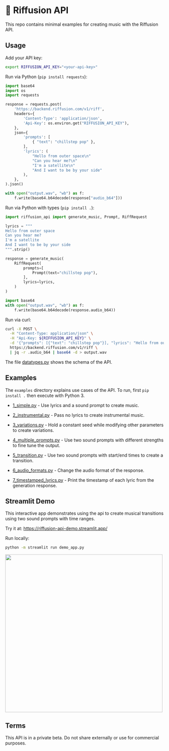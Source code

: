 # 🎸 Riffusion API

This repo contains minimal examples for creating music with the Riffusion API.

## Usage

Add your API key:

```bash
export RIFFUSION_API_KEY="<your-api-key>"
```

Run via Python (`pip install requests`):

```python
import base64
import os
import requests

response = requests.post(
    'https://backend.riffusion.com/v1/riff',
    headers={
        'Content-Type': 'application/json',
        'Api-Key': os.environ.get("RIFFUSION_API_KEY"),
    },
    json={
        'prompts': [
            { "text": "chillstep pop" },
        ],
        'lyrics': (
            "Hello from outer space\n"
            "Can you hear me?\n"
            "I'm a satellite\n"
            "And I want to be by your side"
        ),
    },
).json()

with open("output.wav", "wb") as f:
    f.write(base64.b64decode(response["audio_b64"]))
```

Run via Python with types (`pip install .`):

```python
import riffusion_api import generate_music, Prompt, RiffRequest

lyrics = """
Hello from outer space
Can you hear me?
I'm a satellite
And I want to be by your side
""".strip()

response = generate_music(
    RiffRequest(
        prompts=[
            Prompt(text="chillstep pop"),
        ],
        lyrics=lyrics,
    )
)

import base64
with open("output.wav", "wb") as f:
    f.write(base64.b64decode(response.audio_b64))
```

Run via curl:

```bash
curl -X POST \
  -H "Content-Type: application/json" \
  -H "Api-Key: ${RIFFUSION_API_KEY}" \
  -d '{"prompts": [{"text": "chillstep pop"}], "lyrics": "Hello from outer space\nCan you hear me?"}' \
  https://backend.riffusion.com/v1/riff \
  | jq -r .audio_b64 | base64 -d > output.wav
```

The file [datatypes.py](riffusion_api/datatypes.py) shows the schema of the API.

## Examples

The `examples` directory explains use cases of the API. To run, first `pip install .` then execute with Python 3.

 * [1_simple.py](examples/1_simple.py) - Use lyrics and a sound prompt to create music.

 * [2_instrumental.py](examples/2_instrumental.py) - Pass no lyrics to create instrumental music.

 * [3_variations.py](examples/3_variations.py) - Hold a constant seed while modifying other parameters to create variations.

 * [4_multiple_prompts.py](examples/4_multiple_prompts.py) - Use two sound prompts with different strengths to fine tune the output.

 * [5_transition.py](examples/5_transition.py) - Use two sound prompts with start/end times to create a transition.

 * [6_audio_formats.py](examples/6_audio_formats.py) - Change the audio format of the response.

 * [7_timestamped_lyrics.py](examples/7_timestamped_lyrics.py) - Print the timestamp of each lyric from the generation response.

## Streamlit Demo

This interactive app demonstrates using the api
to create musical transitions using two sound prompts with time ranges.

Try it at: https://riffusion-api-demo.streamlit.app/

Run locally:

```bash
python -m streamlit run demo_app.py
```

<img src="https://storage.googleapis.com/corpusant-public/riffusion_demo_app.png" width="500px" />

## Terms

This API is in a private beta. Do not share externally or use for commercial purposes.
